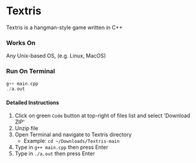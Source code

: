 # Textris

Textris is a hangman-style game written in C++

### Works On

Any Unix-based OS, (e.g. Linux, MacOS)

### Run On Terminal

```cpp
g++ main.cpp
./a.out
```
#### Detailed Instructions

1. Click on green `Code` button at top-right of files list and select 'Download ZIP' 
2. Unzip file
3. Open Terminal and navigate to Textris directory
   - Example: `cd ~/Downloads/Textris-main`
5. Type in `g++ main.cpp` then press Enter
6. Type in `./a.out` then press Enter

<p>
  <br>
</p>


<p>
  <br>
</p>




